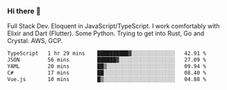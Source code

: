 ### Hi there 👋

Full Stack Dev. Eloquent in JavaScript/TypeScript. I work comfortably with Elixir and Dart (Flutter). Some Python. Trying to get into Rust, Go and Crystal. AWS, GCP.

<!--START_SECTION:waka-->

```txt
TypeScript   1 hr 29 mins    ██████████▓░░░░░░░░░░░░░░   42.91 %
JSON         56 mins         ██████▓░░░░░░░░░░░░░░░░░░   27.09 %
YAML         20 mins         ██▒░░░░░░░░░░░░░░░░░░░░░░   09.94 %
C#           17 mins         ██░░░░░░░░░░░░░░░░░░░░░░░   08.40 %
Vue.js       10 mins         █▒░░░░░░░░░░░░░░░░░░░░░░░   04.88 %
```

<!--END_SECTION:waka-->
